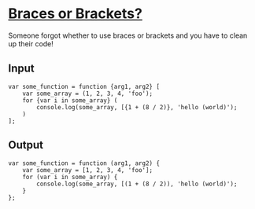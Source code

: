 # [Braces or Brackets?](https://www.vimgolf.com/challenges/4d1a522ea860b7447200010b)
Someone forgot whether to use braces or brackets and you have to clean up their code!
## Input
```
var some_function = function {arg1, arg2} [
	var some_array = (1, 2, 3, 4, 'foo');
	for {var i in some_array} (
		console.log(some_array, [{1 + (8 / 2)}, 'hello (world)');
	)
];

```
## Output
```
var some_function = function (arg1, arg2) {
	var some_array = [1, 2, 3, 4, 'foo'];
	for (var i in some_array) {
		console.log(some_array, [(1 + (8 / 2)), 'hello (world)');
	}
};

```